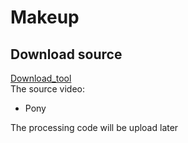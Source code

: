 # Makeup

## Download source
[Download_tool](https://youtubemultidownloader.net/channel.html)  
The source video:
* Pony

The processing code will be upload later
